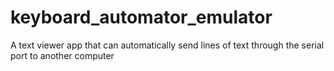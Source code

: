 # keyboard_automator_emulator
A text viewer app that can automatically send lines of text through the serial port to another computer
